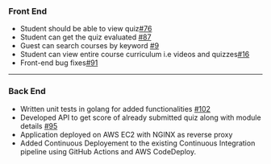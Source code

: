 ### Front End
* Student should be able to view quiz[#76](https://github.com/fourth-idiot/ira/issues/76)
* Student can get the quiz evaluated [#87](https://github.com/fourth-idiot/ira/pull/87)
* Guest can search courses by keyword [#9](https://github.com/fourth-idiot/ira/issues/9)
* Student can view entire course curriculum i.e videos and quizzes[#16](https://github.com/fourth-idiot/ira/issues/16)
* Front-end bug fixes[#91](https://github.com/fourth-idiot/ira/issues/91)

***

### Back End
* Written unit tests in golang for added functionalities [#102](https://github.com/fourth-idiot/ira/pull/102)
* Developed API to get score of already submitted quiz along with module details [#95](https://github.com/fourth-idiot/ira/pull/95)
* Application deployed on AWS EC2 with NGINX as reverse proxy
* Added Continuous Deployement to the existing Continuous Integration pipeline using GitHub Actions and AWS CodeDeploy.
